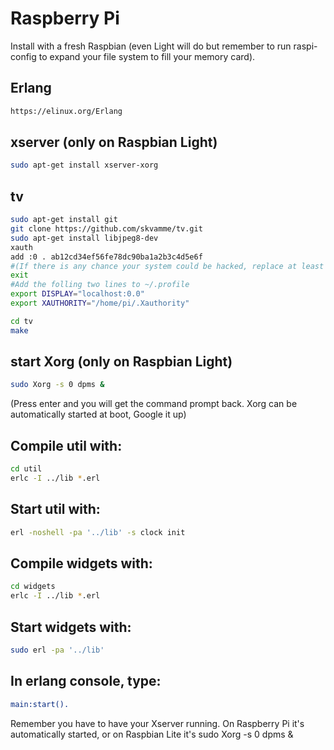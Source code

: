 <h1>Raspberry Pi</h1>

Install with a fresh Raspbian (even Light will do but remember to run raspi-config to expand your file system to fill your memory card).

## Erlang
```bash
https://elinux.org/Erlang
```
## xserver (only on Raspbian Light)
```bash
sudo apt-get install xserver-xorg
```

## tv
```bash
sudo apt-get install git
git clone https://github.com/skvamme/tv.git
sudo apt-get install libjpeg8-dev
xauth
add :0 . ab12cd34ef56fe78dc90ba1a2b3c4d5e6f
#(If there is any chance your system could be hacked, replace at least one of the random characters above)
exit
#Add the folling two lines to ~/.profile
export DISPLAY="localhost:0.0"
export XAUTHORITY="/home/pi/.Xauthority"

cd tv
make
```
## start Xorg (only on Raspbian Light)
```bash
sudo Xorg -s 0 dpms &
```
(Press enter and you will get the command prompt back. Xorg can be automatically started at boot, Google it up)


## Compile util with:
```bash
cd util
erlc -I ../lib *.erl
```
## Start util with:
```bash
erl -noshell -pa '../lib' -s clock init
```

## Compile widgets with:
```bash
cd widgets
erlc -I ../lib *.erl
```
## Start widgets with:
```bash
sudo erl -pa '../lib'
```
## In erlang console, type:
```erlang
main:start().
```

Remember you have to have your Xserver running. On Raspberry Pi it's automatically started, or on Raspbian Lite it's sudo Xorg -s 0 dpms & 



